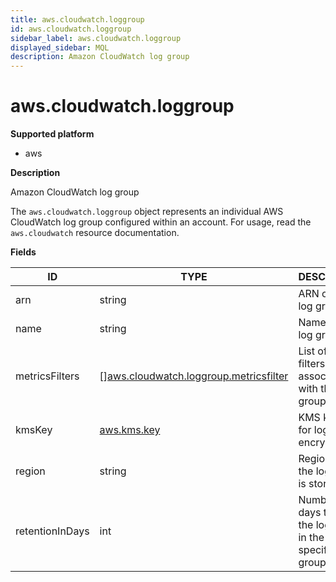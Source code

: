 ```yaml
---
title: aws.cloudwatch.loggroup
id: aws.cloudwatch.loggroup
sidebar_label: aws.cloudwatch.loggroup
displayed_sidebar: MQL
description: Amazon CloudWatch log group
---
```


# aws.cloudwatch.loggroup

**Supported platform**

- aws

**Description**

Amazon CloudWatch log group

The `aws.cloudwatch.loggroup` object represents an individual AWS CloudWatch log group configured within an account. For usage, read the `aws.cloudwatch` resource documentation.

**Fields**

| ID              | TYPE                                                                                        | DESCRIPTION                                                        |
| --------------- | ------------------------------------------------------------------------------------------- | ------------------------------------------------------------------ |
| arn             | string                                                                                      | ARN of the log group                                               |
| name            | string                                                                                      | Name of the log group                                              |
| metricsFilters  | &#91;&#93;[aws.cloudwatch.loggroup.metricsfilter](aws.cloudwatch.loggroup.metricsfilter.md) | List of metric filters associated with the log group               |
| kmsKey          | [aws.kms.key](aws.kms.key.md)                                                               | KMS key used for log encryption                                    |
| region          | string                                                                                      | Region where the log group is stored                               |
| retentionInDays | int                                                                                         | Number of days to retain the log events in the specified log group |
